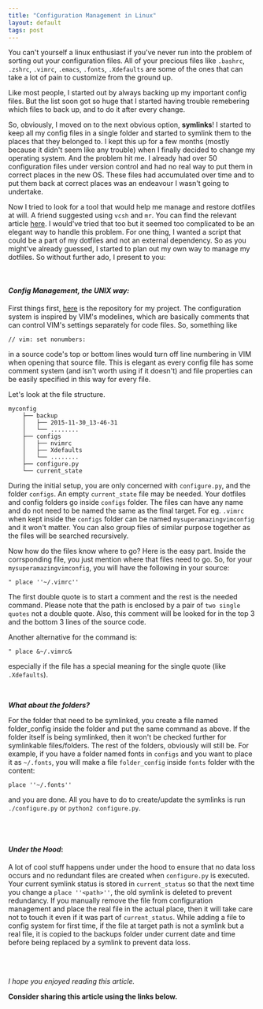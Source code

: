 ```yaml
---
title: "Configuration Management in Linux"
layout: default
tags: post
---
```

You can't yourself a linux enthusiast if you've never run into the problem
of sorting out your configuration files. All of your precious files like
`.bashrc`, `.zshrc`, `.vimrc`, `.emacs`, `.fonts`, `.Xdefaults` are some of
the ones that can take a lot of pain to customize from the ground up.

Like most people, I started out by always backing up my important config files.
But the list soon got so huge that I started having trouble remebering which
files to back up, and to do it after every change.

So, obviously, I moved on to the next obvious option, **symlinks**! I started
to keep all my config files in a single folder and started to symlink them to
the places that they belonged to. I kept this up for a few months (mostly
because it didn't seem like any trouble) when I finally decided to change my
operating system. And the problem hit me. I already had over 50 configuration
files under version control and had no real way to put them in correct places in
the new OS. These files had accumulated over time and to put them back at
correct places was an endeavour I wasn't going to undertake.

Now I tried to look for a tool that would help me manage and restore dotfiles
at will. A friend suggested using `vcsh` and `mr`. You can find the relevant
article [here](http://srijanshetty.in/technical/vcsh-mr-dotfiles-nirvana/).
I would've tried that too but it seemed too complicated to be an elegant way
to handle this problem. For one thing, I wanted a script that could be a part
of my dotfiles and not an external dependency. So as you might've already
guessed, I started to plan out my own way to manage my dotfiles. So without
further ado, I present to you:

<br/>

#### __*Config Management, the UNIX way:*__
First things first, [here](https://github.com/pallavagarwal07/ConfigManagement)
is the repository for my project. The configuration system is inspired by
VIM's modelines, which are basically comments that can control VIM's settings
separately for code files. So, something like

```
// vim: set nonumbers:
```

in a source code's top or bottom lines would turn off line numbering in VIM
when opening that source file. This is elegant as every config file has some
comment system (and isn't worth using if it doesn't) and file properties can
be easily specified in this way for every file.

Let's look at the file structure.

```
myconfig
    ├── backup
    │   ├── 2015-11-30_13-46-31
    │   └── ........
    ├── configs
    │   ├── nvimrc
    │   ├── Xdefaults
    │   └── ........
    ├── configure.py
    └── current_state
```

During the initial setup, you are only concerned with `configure.py`, and the
folder `configs`. An empty `current_state` file may be needed. Your dotfiles
and config folders go inside `configs` folder. The files can have any name
and do not need to be named the same as the final target. For eg. `.vimrc`
when kept inside the `configs` folder can be named `mysuperamazingvimconfig`
and it won't matter. You can also group files of similar purpose together
as the files will be searched recursively.

Now how do the files know where to go? Here is the easy part. Inside the
corrsponding file, you just mention where that files need to go. So, for
your `mysuperamazingvimconfig`, you will have the following in your source:

```
" place ''~/.vimrc''
```

The first double quote is to start a comment and the rest is the needed command.
Please note that the path is enclosed by a pair of `two single quotes` not a
double quote. Also, this comment will be looked for in the top 3 and the bottom
3 lines of the source code.

Another alternative for the command is:

```
" place &~/.vimrc&
```

especially if the file has a special meaning for the single quote (like
`.Xdefaults`).

<br/>

_**What about the folders?**_

For the folder that need to be symlinked, you create a file named folder_config
inside the folder and put the same command as above. If the folder itself is
being symlinked, then it won't be checked further for symlinkable files/folders.
The rest of the folders, obviously will still be. For example, if you have a
folder named fonts in `configs` and you want to place it as `~/.fonts`, you will
make a file `folder_config` inside `fonts` folder with the content:

```
place ''~/.fonts''
```

and you are done. All you have to do to create/update the symlinks is run
`./configure.py` or `python2 configure.py`.

<br/><br/>

#### __*Under the Hood*__:

A lot of cool stuff happens under under the hood to ensure that no data loss
occurs and no redundant files are created when `configure.py` is executed.
Your current symlink status is stored in `current_status` so that the next time
you change a `place ''<path>''`, the old symlink is deleted to prevent
redundancy. If you manually remove the file from configuration management and
place the real file in the actual place, then it will take care not to touch it
even if it was part of `current_status`. While adding a file to config system
for first time, if the file at target path is not a symlink but a real file, it
is copied to the backups folder under current date and time before being
replaced by a symlink to prevent data loss.

<br/><br/>

_I hope you enjoyed reading this article._

**Consider sharing this article using the links below.**
